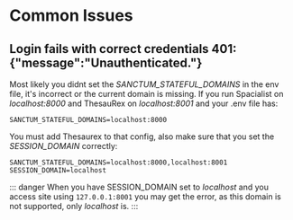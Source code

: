 # Common Issues

## Login fails with correct credentials 401: {"message":"Unauthenticated."}

Most likely you didnt set the _SANCTUM_STATEFUL_DOMAINS_ in the env file, it's incorrect or the current domain is missing.
If you run Spacialist on _localhost:8000_ and ThesauRex on _localhost:8001_ and your .env file has:

```
SANCTUM_STATEFUL_DOMAINS=localhost:8000
```
You must add Thesaurex to that config, also make sure that you set the _SESSION_DOMAIN_ correctly:

```
SANCTUM_STATEFUL_DOMAINS=localhost:8000,localhost:8001
SESSION_DOMAIN=localhost
```

::: danger
When you have SESSION_DOMAIN set to _localhost_ and you access site using `127.0.0.1:8001` you may get the error, 
as this domain is not supported, only _localhost_ is.
:::
